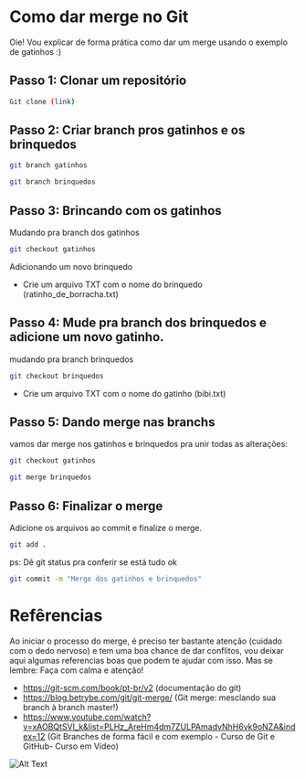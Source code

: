 # Como dar merge no Git

Oie! Vou explicar de forma prática como dar um merge usando o exemplo de gatinhos :) 

## Passo 1: Clonar um repositório


```bash
Git clone (link)
```

## Passo 2: Criar branch pros gatinhos e os brinquedos

```bash
git branch gatinhos
```
```bash
git branch brinquedos
```



## Passo 3: Brincando com os gatinhos

Mudando pra branch dos gatinhos
```bash
git checkout gatinhos
```
Adicionando um novo brinquedo

- Crie um arquivo TXT com o nome do brinquedo (ratinho_de_borracha.txt)

## Passo 4: Mude pra branch dos brinquedos e adicione um novo gatinho.

mudando pra branch brinquedos

```bash
git checkout brinquedos
```

- Crie um arquivo TXT com o nome do gatinho (bibi.txt)

## Passo 5: Dando merge nas branchs

vamos dar merge nos gatinhos e brinquedos pra unir todas as alterações: 

```bash
git checkout gatinhos
```

```bash
git merge brinquedos
```

## Passo 6:  Finalizar o merge
Adicione os arquivos ao commit e finalize o merge.


```bash
git add .
```
ps: Dê git status pra conferir se está tudo ok 

```bash
git commit -m "Merge dos gatinhos e brinquedos"
```

# Refêrencias

Ao iniciar o processo do merge, é preciso ter bastante atenção (cuidado com o dedo nervoso) e tem uma boa chance de dar conflitos, vou deixar aqui algumas referencias boas que podem te ajudar com isso. Mas se lembre: Faça com calma e atenção! 

- https://git-scm.com/book/pt-br/v2 (documentação do git)
- https://blog.betrybe.com/git/git-merge/ (Git merge: mesclando sua branch à branch master!) 
- https://www.youtube.com/watch?v=xAOBQtSVI_k&list=PLHz_AreHm4dm7ZULPAmadvNhH6vk9oNZA&index=12 (Git Branches de forma fácil e com exemplo - Curso de Git e GitHub- Curso em Vídeo) 

![Alt Text](https://media.giphy.com/media/vFKqnCdLPNOKc/giphy.gif)





